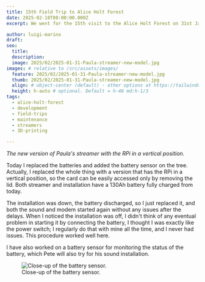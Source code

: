 ```yaml
---
title: 15th Field Trip to Alice Holt Forest
date: 2025-02-18T08:00:00.000Z
excerpt: We went for the 15th visit to the Alice Holt Forest on 31st January 2025. The main goal of this field trip was to replace batteries and change Paula's model (installation streamer) in the Willows Green Trail.

author: luigi-marino
draft:
seo:
  title:
  description:
  image: 2025/02/2025-01-31-Paula-streamer-new-model.jpg
images: # relative to /src/assets/images/
  feature: 2025/02/2025-01-31-Paula-streamer-new-model.jpg
  thumb: 2025/02/2025-01-31-Paula-streamer-new-model.jpg
  align: # object-center (default) - other options at https://tailwindcss.com/docs/object-position
  height: h-auto # optional. Default = h-48 md:h-1/3
tags:
  - alice-holt-forest
  - development
  - field-trips
  - maintenance
  - streamers
  - 3D-printing

---
```


*The new version of Paula's streamer with the RPi in a vertical position.*

Today I replaced the batteries and added the battery sensor on the tree. Actually, I replaced the whole thing with a version that has the RPi in a vertical position, so the card can be easily accessed only by removing the lid.
Both streamer and installation have a 130Ah battery fully charged from today.

The installation was down, the battery discharged, so I just replaced it, and both the sound and modem started again without any issues after the delays.
When I noticed the installation was off, I didn't think of any eventual problem in starting it by connecting the battery, I thought I was exactly like the power switch; I regularly do that with mine all the time, and I never had issues. This procedure worked well here.

I have also worked on a battery sensor for monitoring the status of the battery, which Pete will also try for his sound installation.

<div class="flex justify-center items-center">
<figure>
<img class="mt-4 mb-4" src="/assets/images/2025/02/2025-01-31-battery-sensor.jpg" alt="Close-up of the battery sensor.">
<figcaption>Close-up of the battery sensor.</figcaption>
</figure>
</div>

